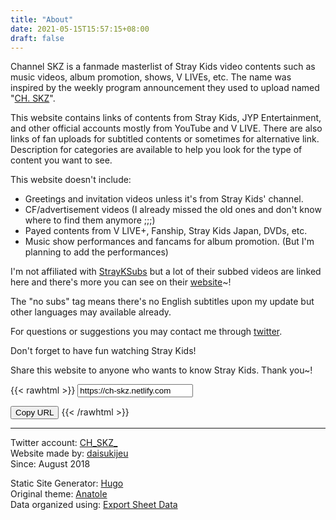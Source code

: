 ```yaml
---
title: "About"
date: 2021-05-15T15:57:15+08:00
draft: false
---
```

Channel SKZ is a fanmade masterlist of Stray Kids video contents such as music videos,  album promotion, shows, V LIVEs, etc. The name was inspired by the weekly program announcement they used to upload named "[CH. SKZ](https://twitter.com/Stray_Kids/status/1142734078518558721)".

This website contains links of contents from Stray Kids, JYP Entertainment, and other official accounts mostly from YouTube and V LIVE. There are also links of fan uploads for subtitled contents or sometimes for alternative link. Description for categories are available to help you look for the type of content you want to see.

This website doesn't include:
* Greetings and invitation videos unless it's from Stray Kids' channel.
* CF/advertisement videos (I already missed the old ones and don't know where to find them anymore ;;;)
* Payed contents from V LIVE+, Fanship, Stray Kids Japan, DVDs, etc.
* Music show performances and fancams for album promotion. (But I'm planning to add the performances)

I'm not affiliated with [StrayKSubs](https://www.twitter.com/StrayKSubs) but a lot of their subbed videos are linked here and there's more you can see on their [website](https://strayksubs.com)~!

The "no subs" tag means there's no English subtitles upon my update but other languages may available already.

For questions or suggestions you may contact me through [twitter](https://twitter.com/daisukijeu).

Don't forget to have fun watching Stray Kids!

Share this website to anyone who wants to know Stray Kids. Thank you~!

{{< rawhtml >}}
<input type="text" value="https://ch-skz.netlify.com" id="site-url">

<button onclick="copyText()">Copy URL</button>
{{< /rawhtml >}}

----
Twitter account: [CH_SKZ_](https://twitter.com/CH_SKZ_) \
Website made by: [daisukijeu](https://twitter.com/daisukijeu) \
Since: August 2018

Static Site Generator: [Hugo](https://gohugo.io/) \
Original theme: [Anatole](https://themes.gohugo.io/anatole/) \
Data organized using: [Export Sheet Data](https://workspace.google.com/marketplace/app/export_sheet_data/903838927001)
